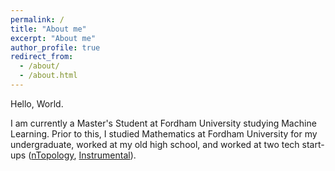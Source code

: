 ```yaml
---
permalink: /
title: "About me"
excerpt: "About me"
author_profile: true
redirect_from: 
  - /about/
  - /about.html
---
```


Hello, World. 

I am currently a Master's Student at Fordham University studying Machine Learning. Prior to this, I studied Mathematics at Fordham University for my undergraduate, worked at my old high school, and worked at two tech start-ups ([nTopology](https://ntopology.com/), [Instrumental](https://www.instrumental.com/)). 


